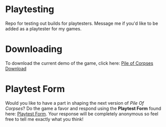 # Playtesting
Repo for testing out builds for playtesters. Message me if you'd like to be added as a playtester for my games.

# Downloading
<p>To download the current demo of the game, click here: <a href="https://github.com/TheDevilsWaffle/Playtesting/blob/master/Demo-PileOfCorpses-v03.exe?raw=true" target="_BLANK" download="DEMO-PileOfCorpses-v03">Pile of Corpses Download</a></p>

# Playtest Form
<p>Would you like to have a part in shaping the next version of <em>Pile Of Corpses</em>? Do the game a favor and respond using the <strong>Playtest Form</strong> found here: <a href="http://goo.gl/forms/evl0Q5ohrU" target="_BLANK">Playtest Form</a>. Your response will be completely anonymous so feel free to tell me exactly what you think!
